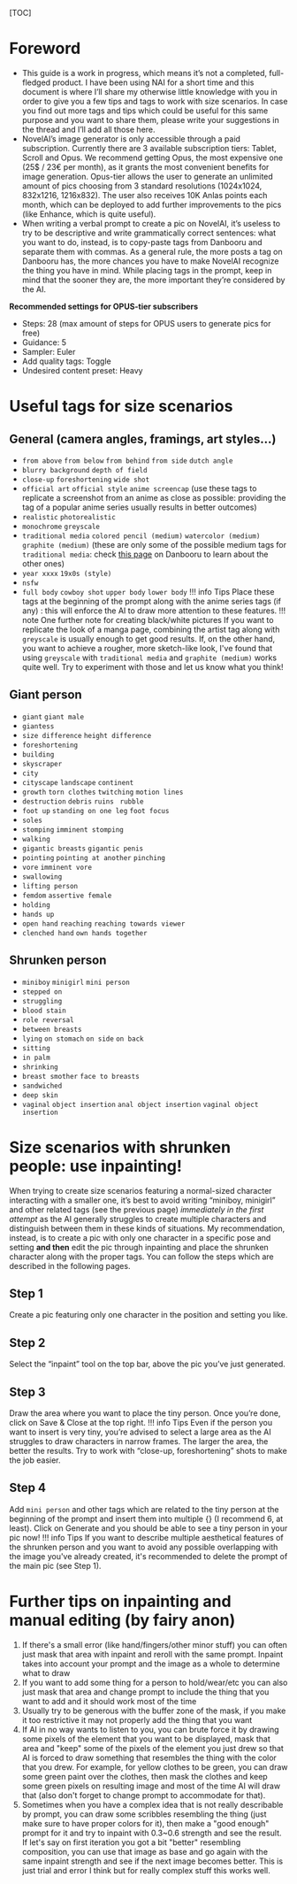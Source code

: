 [TOC]
# Foreword
- This guide is a work in progress, which means it’s not a completed, full-fledged product. I have been using NAI for a short time and this document is where I’ll share my otherwise little knowledge with you in order to give you a few tips and tags to work with size scenarios. In case you find out more tags and tips which could be useful for this same purpose and you want to share them, please write your suggestions in the thread and I’ll add all those here.
- NovelAI’s image generator is only accessible through a paid subscription. Currently there are 3 available subscription tiers: Tablet, Scroll and Opus. We recommend getting Opus, the most expensive one (25$ / 23€ per month), as it grants the most convenient benefits for image generation. Opus-tier allows the user to generate an unlimited amount of pics choosing from 3 standard resolutions (1024x1024, 832x1216, 1216x832). The user also receives 10K Anlas points each month, which can be deployed to add further improvements to the pics (like Enhance, which is quite useful).
- When writing a verbal prompt to create a pic on NovelAI, it’s useless to try to be descriptive and write grammatically correct sentences: what you want to do, instead, is to copy-paste tags from Danbooru and separate them with commas. As a general rule, the more posts a tag on Danbooru has, the more chances you have to make NovelAI recognize the thing you have in mind. While placing tags in the prompt, keep in mind that the sooner they are, the more important they’re considered by the AI.

**Recommended settings for OPUS-tier subscribers**
- Steps: 28 (max amount of steps for OPUS users to generate pics for free)
- Guidance: 5
- Sampler: Euler
- Add quality tags: Toggle
- Undesired content preset: Heavy
# Useful tags for size scenarios
## General (camera angles, framings, art styles...)
- `from above` `from below`  `from behind`  `from side`  `dutch angle`
- `blurry background`  `depth of field`
- `close-up` `foreshortening`  `wide shot`
- `official art`  `official style` `anime screencap` (use these tags to replicate a screenshot from an anime as close as possible: providing the tag of a popular anime series usually results in better outcomes)
- `realistic`  `photorealistic`
- `monochrome` `greyscale` 
- `traditional media` `colored pencil (medium)`  `watercolor (medium)` `graphite (medium)` (these are only some of the possible medium tags for `traditional media`: check [this page](https://danbooru.donmai.us/wiki_pages/traditional_media) on Danbooru to learn about the other ones)
- `year xxxx`  `19x0s (style)`
- `nsfw`
- `full body`  `cowboy shot`  `upper body`  `lower body`
!!! info Tips
	Place these tags at the beginning of the prompt along with the anime series tags (if any) : this will enforce the AI to draw more attention to these features.
!!! note One further note for creating black/white pictures
	If you want to replicate the look of a manga page, combining the artist tag along with `greyscale` is usually enough to get good results. If, on the other hand, you want to achieve a rougher, more sketch-like look, I've found that using `greyscale` with `traditional media` and `graphite (medium)` works quite well. Try to experiment with those and let us know what you think! 

## Giant person
- `giant`  `giant male`
- `giantess`
- `size difference` `height difference` 
- `foreshortening`
- `building`
- `skyscraper`
- `city`
- `cityscape` `landscape`  `continent`
- `growth` `torn clothes` `twitching` `motion lines`
- `destruction` `debris` `ruins ` `rubble`
- `foot up` `standing on one leg` `foot focus` 
- `soles`
- `stomping`  `imminent stomping`
- `walking`
- `gigantic breasts` `gigantic penis`
- `pointing`  `pointing at another`  `pinching`
- `vore`  `imminent vore`
- `swallowing`
- `lifting person`
- `femdom` `assertive female`
- `holding`
- `hands up`
- `open hand` `reaching` `reaching towards viewer`
- `clenched hand` `own hands together`

## Shrunken person
- `miniboy`  `minigirl`  `mini person`
- `stepped on`
- `struggling`
- `blood stain` 
- `role reversal`
- `between breasts`
- `lying` `on stomach`  `on side`  `on back`
- `sitting`
- `in palm`
- `shrinking`
- `breast smother` `face to breasts`
- `sandwiched`
- `deep skin` 
- `vaginal`  `object insertion`  `anal object insertion`  `vaginal object insertion`




# Size scenarios with shrunken people: use inpainting!
When trying to create size scenarios featuring a normal-sized character interacting with a smaller one, it’s best to avoid writing “miniboy, minigirl” and other related tags (see the previous page) *immediately in the first attempt* as the AI generally struggles to create multiple characters and distinguish between them in these kinds of situations. My recommendation, instead, is to create a pic with only one character in a specific pose and setting **and then** edit the pic through inpainting and place the shrunken character along with the proper tags. You can follow the steps which are described in the following pages.
## Step 1
Create a pic featuring only one character in the position and setting you like.
## Step 2
Select the “inpaint” tool on the top bar, above the pic you’ve just generated.
## Step 3
Draw the area where you want to place the tiny person. Once you’re done, click on Save & Close at the top right.
!!! info Tips
	Even if the person you want to insert is very tiny, you’re advised to select a large area as the AI struggles to draw characters in narrow frames. The larger the area, the better the results. Try to work with “close-up, foreshortening” shots to make the job easier.
## Step 4
Add `mini person` and other tags which are related to the tiny person at the beginning of the prompt and insert them into multiple {} (I recommend 6, at least). Click on Generate and you should be able to see a tiny person in your pic now!
!!! info Tips
	If you want to describe multiple aesthetical features of the shrunken person and you want to avoid any possible overlapping with the image you've already created, it's recommended to delete the prompt of the main pic (see Step 1). 
# Further tips on inpainting and manual editing (by fairy anon)
1. If there's a small error (like hand/fingers/other minor stuff) you can often just mask that area with inpaint and reroll with the same prompt. Inpaint takes into account your prompt and the image as a whole to determine what to draw
2. If you want to add some thing for a person to hold/wear/etc you can also just mask that area and change prompt to include the thing that you want to add and it should work most of the time
3. Usually try to be generous with the buffer zone of the mask, if you make it too restrictive it may not properly add the thing that you want
4. If AI in no way wants to listen to you, you can brute force it by drawing some pixels of the element that you want to be displayed, mask that area and "keep" some of the pixels of the element you just drew so that AI is forced to draw something that resembles the thing with the color that you drew. For example, for yellow clothes to be green, you can draw some green paint over the clothes, then mask the clothes and keep some green pixels on resulting image and most of the time AI will draw that (also don't forget to change prompt to accommodate for that).
5. Sometimes when you have a complex idea that is not really describable by prompt, you can draw some scribbles resembling the thing (just make sure to have proper colors for it), then make a "good enough" prompt for it and try to inpaint with 0.3~0.6 strength and see the result. If let's say on first iteration you got a bit "better" resembling composition, you can use that image as base and go again with the same inpaint strength and see if the next image becomes better. This is just trial and error I think but for really complex stuff this works well.